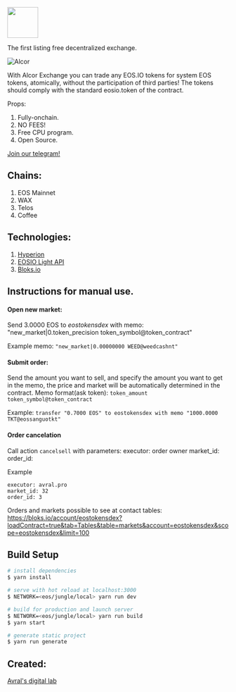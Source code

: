 [<img src="https://alcor.exchange/_nuxt/img/c401c99.svg" height=70>](https://alcor.exchange)

The first listing free decentralized exchange.

![Alcor](https://dashboard-assets.dappradar.com/document/2266/alcorexchange-dapp-exchanges-eos-image1_489e7542e92ad711abb1bf5bc277f35c.png)

With Alcor Exchange you can trade any EOS.IO tokens for system EOS tokens, atomically, without the participation of third parties! The tokens should comply with the standard eosio.token of the contract.

Props:
1. Fully-onchain.
2. NO FEES!
3. Free CPU program.
4. Open Source.

[Join our telegram!](https://t.me/alcorexchange)

## Chains:
1. EOS Mainnet
2. WAX
3. Telos
4. Coffee

## Technologies:
1. [Hyperion](https://github.com/eosrio/Hyperion-History-API)
2. [EOSIO Light API](https://github.com/cc32d9/eosio_light_api)
3. [Bloks.io](https://bloks.io/)

## Instructions for manual use.
#### Open new market:
Send 3.0000 EOS to *eostokensdex* with memo: "new_market|0.token_precision token_symbol@token_contract"

Example memo: ```"new_market|0.00000000 WEED@weedcashnt"```


#### Submit order:
Send the amount you want to sell, and specify the amount you want to get in the memo, the price and market will be automatically determined in the contract.
Memo format(ask token): ```token_amount token_symbol@token_contract```

Example: ```transfer "0.7000 EOS" to eostokensdex with memo "1000.0000 TKT@eossanguotkt"```

#### Order cancelation
Call action ```cancelsell``` with parameters:
executor: order owner
market_id:
order_id:

Example
```
executor: avral.pro
market_id: 32
order_id: 3
```
Orders and markets possible to see at contact tables: https://bloks.io/account/eostokensdex?loadContract=true&tab=Tables&table=markets&account=eostokensdex&scope=eostokensdex&limit=100

## Build Setup

``` bash
# install dependencies
$ yarn install

# serve with hot reload at localhost:3000
$ NETWORK=<eos/jungle/local> yarn run dev

# build for production and launch server
$ NETWORK=<eos/jungle/local> yarn run build
$ yarn start

# generate static project
$ yarn run generate
```

## Created:
[Avral's digital lab](https://avral.pro)

